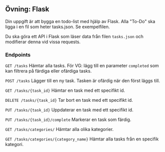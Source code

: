 

## Övning: Flask
Din uppgift är att bygga en todo-list med hjälp av Flask. Alla "To-Do" ska ligga i en fil som heter tasks.json. Se exempelfilen.

Du ska göra ett API i Flask som läser data från filen `tasks.json` och modifierar denna vid vissa requests.

### Endpoints

`GET /tasks` Hämtar alla tasks. För VG: lägg till en parameter `completed` som kan filtrera på färdiga eller ofärdiga tasks.

`POST /tasks` Lägger till en ny task. Tasken är ofärdig när den först läggs till.

`GET /tasks/{task_id}` Hämtar en task med ett specifikt id.

`DELETE /tasks/{task_id}` Tar bort en task med ett specifikt id.

`PUT /tasks/{task_id}` Uppdaterar en task med ett specifikt id.

`PUT /tasks/{task_id}/complete` Markerar en task som färdig.

`GET /tasks/categories/` Hämtar alla olika kategorier.

`GET /tasks/categories/{category_name}` Hämtar alla tasks från en specifik kategori.